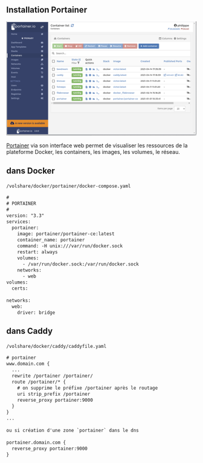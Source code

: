 
## Installation Portainer

![](../images/portainer.png)

[Portainer](https://korben.info/portainer-io-un-outil-graphique-pour-gerer-vos-environnements-docker-en-toute-securite.html) via son interface web permet de visualiser les ressources de la plateforme Docker, les containers, les images, les volumes, le réseau.

## dans Docker

`/volshare/docker/portainer/docker-compose.yaml`

```
#
# PORTAINER
#
version: "3.3"
services:
  portainer:
    image: portainer/portainer-ce:latest
    container_name: portainer
    command: -H unix:///var/run/docker.sock
    restart: always
    volumes:
      - /var/run/docker.sock:/var/run/docker.sock
    networks:
      - web
volumes:
  certs:

networks:
  web:
    driver: bridge
```

## dans Caddy

`/volshare/docker/caddy/caddyfile.yaml`

```
# portainer 
www.domain.com {
  ...
  rewrite /portainer /portainer/
  route /portainer/* {
    # on supprime le préfixe /portainer après le routage
    uri strip_prefix /portainer
    reverse_proxy portainer:9000
  }
}
...

ou si création d'une zone `portainer` dans le dns

portainer.domain.com {
  reverse_proxy portainer:9000
}
```
